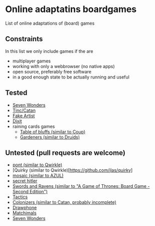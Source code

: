 # Online adaptatins boardgames
List of online adaptations of (board) games

## Constraints

In this list we only include games if the are

- multiplayer games
- working with only a webbrowser (no native apps)
- open source, preferably free software
- in a good enough state to be actually running and useful

## Tested
- [Seven Wonders](https://github.com/joffrey-bion/seven-wonders)
- [Tinc/Catan](https://github.com/seansegal/tincisnotcatan)
- [Fake Artist](https://github.com/kcgidw/fao)
- [Dixit](https://github.com/jminuscula/dixit-online)
- raining cards games
  - [Table of bluffs (similar to Coup)](https://gitlab.com/xoria/raining-cards/-/tree/master/packages/games/table-of-bluffs)
  - [Gardeners (similar to Druids)](https://gitlab.com/xoria/raining-cards/-/tree/master/packages/games/gardeners)

## Untested (pull requests are welcome)
- [pont (similar to Qwirkle)](https://github.com/mkeeter/pont)
- [Quirky (similar to Qwirkle)[https://github.com/jlas/quirky]
- [mosaic (similar to AZUL)](https://github.com/maciejmatu/mosaic)
- [secret hitler](https://github.com/cozuya/secret-hitler)
- [Swords and Ravens (similar to "A Game of Thrones: Board Game - Second Edition")](https://github.com/Longwelwind/swords-and-ravens)
- [Tactics](https://github.com/pongstylin/tactics)
- [Colonizers (similar to Catan, probably incomplete)](https://github.com/sibartlett/colonizers)
- [Drawphone](https://github.com/tannerkrewson/drawphone)
- [Matchimals](https://github.com/igravitystudios/matchimals.fun)
- [Seven Wonders](https://github.com/willcrichton/sevenwonders)
